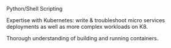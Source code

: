 Python/Shell Scripting

Expertise with Kubernetes: write & troubleshoot micro services deployments as well as more complex workloads on K8.

Thorough understanding of building and running containers.